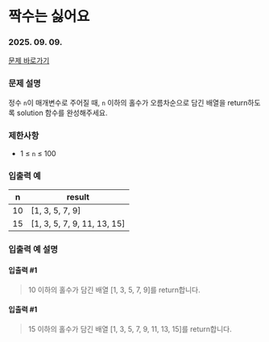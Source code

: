 # 짝수는 싫어요

### 2025. 09. 09.

[문제 바로가기](https://school.programmers.co.kr/learn/courses/30/lessons/120813)

### 문제 설명

정수 `n`이 매개변수로 주어질 때, `n` 이하의 홀수가 오름차순으로 담긴 배열을 return하도록 solution 함수를 완성해주세요.

### 제한사항

- 1 ≤ `n` ≤ 100

### 입출력 예

| n   | result                      |
| --- | --------------------------- |
| 10  | [1, 3, 5, 7, 9]             |
| 15  | [1, 3, 5, 7, 9, 11, 13, 15] |

### 입출력 예 설명

#### 입출력 #1

> 10 이하의 홀수가 담긴 배열 [1, 3, 5, 7, 9]를 return합니다.

#### 입출력 #1

> 15 이하의 홀수가 담긴 배열 [1, 3, 5, 7, 9, 11, 13, 15]를 return합니다.

